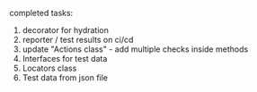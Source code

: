completed tasks:

1. decorator for hydration
2. reporter / test results on ci/cd
3. update "Actions class" - add multiple checks inside methods
4. Interfaces for test data
5. Locators class
6. Test data from json file
